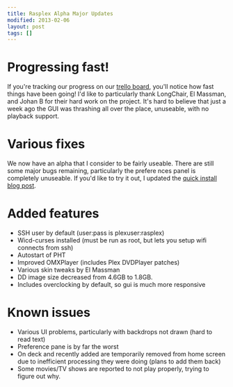 ```yaml
---
title: Rasplex Alpha Major Updates
modified: 2013-02-06
layout: post
tags: []
---
```



Progressing fast!
=================

If you're tracking our progress on our [trello board](https://trello.com/board/plex-on-raspberry-pi/510c4d34e1d17df66c00092a), you'll notice how fast things have been going! I'd like to particularly thank LongChair, El Massman, and Johan B for their hard work on the project. It's hard to believe that just a week ago the GUI was thrashing all over the place, unuseable, with no playback support.

Various fixes
=============

We now have an alpha that I consider to be fairly useable. There are still some major bugs remaining, particularly the prefere nces panel is completely unuseable. If you'd like to try it out, I updated the [quick install blog post](http://blog.srvthe.net/archives/474).

Added features
==============

-   SSH user by default (user:pass is plexuser:rasplex)
-   Wicd-curses installed (must be run as root, but lets you setup wifi connects from ssh)
-   Autostart of PHT
-   Improved OMXPlayer (includes Plex DVDPlayer patches)
-   Various skin tweaks by El Massman
-   DD image size decreased from 4.6GB to 1.8GB.
-   Includes overclocking by default, so gui is much more responsive

Known issues
============

-   Various UI problems, particularly with backdrops not drawn (hard to read text)
-   Preference pane is by far the worst
-   On deck and recently added are temporarily removed from home screen due to inefficient processing they were doing (plans to add them back)
-   Some movies/TV shows are reported to not play properly, trying to figure out why.

